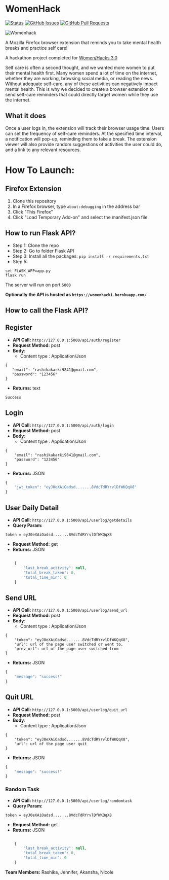 # WomenHack
[![Status](https://img.shields.io/badge/status-active-success.svg)]()
[![GitHub Issues](https://img.shields.io/github/issues/RashikaKarki/WomenHack.svg)](https://github.com/RashikaKarki/WomenHack/issues)
[![GitHub Pull Requests](https://img.shields.io/github/issues-pr/RashikaKarki/WomenHack.svg)](https://github.com/RashikaKarki/WomenHack/pulls)

![Womenhack](https://github.com/RashikaKarki/WomenHack/blob/main/figma%20design.JPG)



A Mozilla Firefox browser extension that reminds you to take mental health breaks and practice self care!

A hackathon project completed for [Women/Hacks 3.0](https://www.womxnhacks.com/)  


Self care is often a second thought, and we wanted more women to put their mental health first. Many women spend a lot of time on the internet, whether they are working, browsing social media, or reading the news. Without adequate self-care, any of these activities can negatively impact mental health. This is why we decided to create a browser extension to send self-care reminders that could directly target women while they use the internet. 

## What it does
Once a user logs in, the extension will track their browser usage time. Users can set the frequency of self-care reminders. At the specified time interval, a notification will pop-up, reminding them to take a break. The extension viewer will also provide random suggestions of activities the user could do, and a link to any relevant resources. 

# How To Launch:

## Firefox Extension

1. Clone this repository
2. In a Firefox browser, type `about:debugging` in the address bar
3. Click "This Firefox" 
4. Click "Load Temporary Add-on" and select the manifest.json file


## How to run Flask API?

- Step 1:
Clone the repo
- Step 2: 
Go to folder Flask API
- Step 3:
Install all the packages: `pip install -r requirements.txt`
- Step 5:

```
set FLASK_APP=app.py
flask run
```

The server will run on port `5000`

**Optionally the API is hosted as `https://womenhack1.herokuapp.com/`**


## How to call the Flask API?

## Register
- **API Call:** `http://127.0.0.1:5000/api/auth/register` 
- **Request Method:** post
- **Body**: 
    - Content type : Application/Json
 ```
 {
    "email": "rashikakarki9841@gmail.com",
    "password": "123456"
}
``` 

- **Returns:** text

```
Success
```


## Login
- **API Call:** `http://127.0.0.1:5000/api/auth/login` 
- **Request Method:** post
- **Body**: 
    - Content type : Application/Json
```
{
    "email": "rashikakarki9841@gmail.com",
    "password": "123456"
}
```
- **Returns:** JSON
```javascript
{
    "jwt_token": "eyJ0eXAiOadsd.......8VdcTdRYrvlDfWKQqX8"
}
```



## User Daily Detail

- **API Call:** `http://127.0.0.1:5000/api/userlog/getdetails` 
- **Query Param:**
```
token = eyJ0eXAiOadsd.......8VdcTdRYrvlDfWKQqX8
```
- **Request Method:** get
- **Returns:** JSON
```javascript

    {
        "last_break_activity": null,
        "total_break_taken": 0,
        "total_time_min": 0
    }

```


## Send URL

- **API Call:** `http://127.0.0.1:5000/api/userlog/send_url` 
- **Request Method:** post
- **Body**: 
    - Content type : Application/Json
```
{
    "token": "eyJ0eXAiOadsd.......8VdcTdRYrvlDfWKQqX8",
    "url": url of the page user switched or went to,
    "prev_url": url of the page user switched from
}
```
- **Returns:** JSON
```javascript
{
    "message": "success!"
}
```


## Quit URL

- **API Call:** `http://127.0.0.1:5000/api/userlog/quit_url` 
- **Request Method:** post
- **Body**: 
    - Content type : Application/Json
```
{
    "token": "eyJ0eXAiOadsd.......8VdcTdRYrvlDfWKQqX8",
    "url": url of the page user quit
}
```
- **Returns:** JSON
```javascript
{
    "message": "success!"
}
```


### Random Task

- **API Call:** `http://127.0.0.1:5000/api/userlog/randomtask` 
- **Query Param:**
```
token = eyJ0eXAiOadsd.......8VdcTdRYrvlDfWKQqX8
```
- **Request Method:** get
- **Returns:** JSON
```javascript

    {
        "last_break_activity": null,
        "total_break_taken": 0,
        "total_time_min": 0
    }

```



**Team Members:** Rashika, Jennifer, Akansha, Nicole
